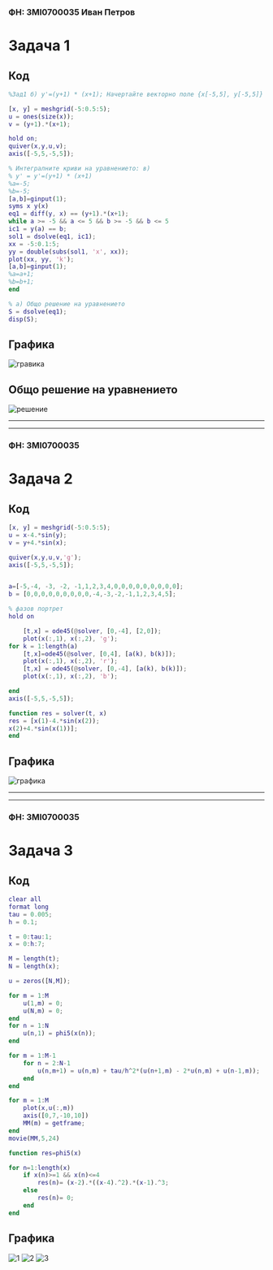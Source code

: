 ### ФН: 3MI0700035 Иван Петров

# Задaча 1

## Код
```matlab
%Зад1 б) y'=(y+1) * (x+1); Начертайте векторно поле {x[-5,5], y[-5,5]}

[x, y] = meshgrid(-5:0.5:5);
u = ones(size(x));
v = (y+1).*(x+1);

hold on;
quiver(x,y,u,v);
axis([-5,5,-5,5]);

% Интегралните криви на уравнението: в)
% y' = y'=(y+1) * (x+1)
%a=-5;
%b=-5;
[a,b]=ginput(1);
syms x y(x)
eq1 = diff(y, x) == (y+1).*(x+1);
while a >= -5 && a <= 5 && b >= -5 && b <= 5
ic1 = y(a) == b;
sol1 = dsolve(eq1, ic1);
xx = -5:0.1:5;
yy = double(subs(sol1, 'x', xx));
plot(xx, yy, 'k');
[a,b]=ginput(1);
%a=a+1;
%b=b+1;
end

% a) Общо решение на уравнението
S = dsolve(eq1);
disp(S);
```

## Графика
![гравика](./ZAD_1bc.png)

## Общо решение на уравнението

![решение](./ZAD_1a.png)

***
***
### ФН: 3MI0700035

# Задача 2

## Код

```matlab
[x, y] = meshgrid(-5:0.5:5);
u = x-4.*sin(y);
v = y+4.*sin(x);

quiver(x,y,u,v,'g');
axis([-5,5,-5,5]);


a=[-5,-4, -3, -2, -1,1,2,3,4,0,0,0,0,0,0,0,0,0];
b = [0,0,0,0,0,0,0,0,0,-4,-3,-2,-1,1,2,3,4,5];

% фазов портрет
hold on

    [t,x] = ode45(@solver, [0,-4], [2,0]); 
    plot(x(:,1), x(:,2), 'g');
for k = 1:length(a)
    [t,x]=ode45(@solver, [0,4], [a(k), b(k)]);
    plot(x(:,1), x(:,2), 'r'); 
    [t,x] = ode45(@solver, [0,-4], [a(k), b(k)]); 
    plot(x(:,1), x(:,2), 'b');

end
axis([-5,5,-5,5]);
```

```matlab
function res = solver(t, x)
res = [x(1)-4.*sin(x(2));
x(2)+4.*sin(x(1))];
end
```


## Графика

![графика](./Zad2.png)

***
***
### ФН: 3MI0700035

# Задача 3

## Код

```matlab
clear all
format long
tau = 0.005;
h = 0.1;

t = 0:tau:1;
x = 0:h:7;

M = length(t);
N = length(x);

u = zeros([N,M]);

for m = 1:M
    u(1,m) = 0;
    u(N,m) = 0;
end
for n = 1:N
    u(n,1) = phi5(x(n));
end

for m = 1:M-1
    for n = 2:N-1
        u(n,m+1) = u(n,m) + tau/h^2*(u(n+1,m) - 2*u(n,m) + u(n-1,m));
    end
end

for m = 1:M
    plot(x,u(:,m))
    axis([0,7,-10,10])
    MM(m) = getframe;
end
movie(MM,5,24)
```

```matlab
function res=phi5(x)

for n=1:length(x)
    if x(n)>=1 && x(n)<=4
        res(n)= (x-2).*((x-4).^2).*(x-1).^3;
    else
        res(n)= 0;
    end 
end
```

## Графика

![1](./zad3__1.png)
![2](./zad3__2.png)
![3](./zad3__3.png)